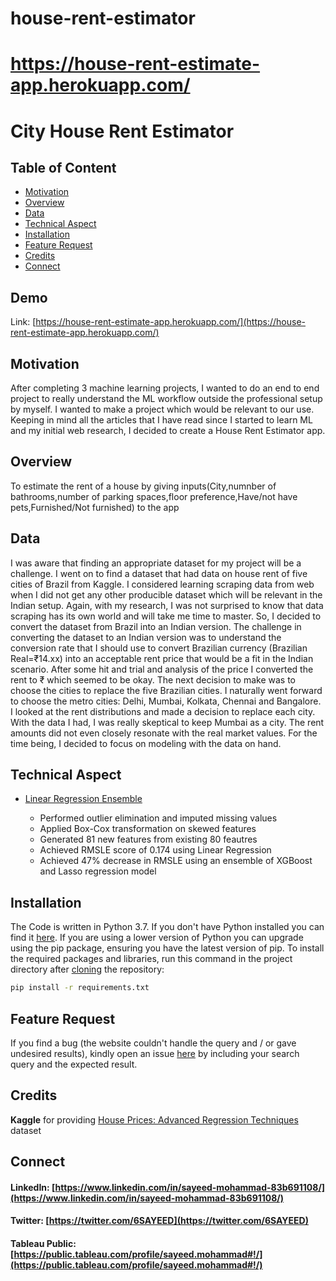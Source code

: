 # house-rent-estimator

# https://house-rent-estimate-app.herokuapp.com/


# City House Rent Estimator
## Table of Content
  * [Motivation](#motivation)
  * [Overview](#overview)
  * [Data](#data)
  * [Technical Aspect](#technical-aspect)
  * [Installation](#installation)
  * [Feature Request](#feature-request)
  * [Credits](#credits)
  * [Connect](#connect)
## Demo
Link: [https://house-rent-estimate-app.herokuapp.com/](https://house-rent-estimate-app.herokuapp.com/)
## Motivation
After completing 3 machine learning projects, I wanted to do an end to end project to really understand the ML workflow outside the professional setup by myself. I wanted to make a project which would be relevant to our use.  Keeping in mind all the articles that I have read since I started to learn ML and my initial web research, I decided to create a House Rent Estimator app. 
## Overview
To estimate the rent of a house by giving inputs(City,numnber of bathrooms,number of parking spaces,floor preference,Have/not have pets,Furnished/Not furnished) to the app
## Data
I was aware that finding an appropriate dataset for my project will be a challenge. I went on to find a dataset that had data on house rent of five cities of Brazil from Kaggle. I considered learning scraping data from web when I did not get any other producible dataset which will be relevant in the Indian setup. Again, with my research, I was not surprised to know that data scraping has its own world and will take me time to master. So, I decided to convert the dataset from Brazil into an Indian version. 
The challenge in converting the dataset to an Indian version was to understand the conversion rate that I should use to convert Brazilian currency (Brazilian Real=₹14.xx) into an acceptable rent price that would be a fit in the Indian scenario. After some hit and trial and analysis of the price I converted the rent to ₹ which seemed to be okay.
The next decision to make was to choose the cities to replace the five Brazilian cities. I naturally went forward to choose the metro cities: Delhi, Mumbai, Kolkata, Chennai and Bangalore. I looked at the rent distributions and made a decision to replace each city. With the data I had, I was really skeptical to keep Mumbai as a city. The rent amounts did not even closely resonate with the real market values. For the time being, I decided to focus on modeling with the data on hand.

## Technical Aspect
- [Linear Regression Ensemble](https://github.com/sayeed245/House-Price-Prediction/blob/main/Linear%20Regression%2Censemble%20XGB%2CLASSO(complete%2020-11-2020).ipynb)
     
     - Performed outlier elimination and imputed missing values
     - Applied Box-Cox transformation on skewed features
     - Generated 81 new features from existing 80 feautres
     - Achieved RMSLE score of 0.174 using Linear Regression
     - Achieved 47% decrease in RMSLE using an ensemble of XGBoost and Lasso regression model 
## Installation
The Code is written in Python 3.7. If you don't have Python installed you can find it [here](https://www.python.org/downloads/). If you are using a lower version of Python you can upgrade using the pip package, ensuring you have the latest version of pip. To install the required packages and libraries, run this command in the project directory after [cloning](https://www.howtogeek.com/451360/how-to-clone-a-github-repository/) the repository:
```bash
pip install -r requirements.txt
```
## Feature Request
If you find a bug (the website couldn't handle the query and / or gave undesired results), kindly open an issue [here](https://github.com/sayeed245/Fraud-Detection/issues/new) by including your search query and the expected result.
## Credits
**Kaggle** for providing [House Prices: Advanced Regression Techniques](https://www.kaggle.com/c/house-prices-advanced-regression-techniques/data) dataset
## Connect
#### LinkedIn: [https://www.linkedin.com/in/sayeed-mohammad-83b691108/](https://www.linkedin.com/in/sayeed-mohammad-83b691108/)
#### Twitter: [https://twitter.com/6SAYEED](https://twitter.com/6SAYEED)
#### Tableau Public: [https://public.tableau.com/profile/sayeed.mohammad#!/](https://public.tableau.com/profile/sayeed.mohammad#!/)

